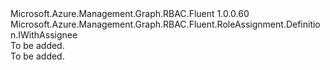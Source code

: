 <Type Name="IBlank" FullName="Microsoft.Azure.Management.Graph.RBAC.Fluent.RoleAssignment.Definition.IBlank">
  <TypeSignature Language="C#" Value="public interface IBlank : Microsoft.Azure.Management.Graph.RBAC.Fluent.RoleAssignment.Definition.IWithAssignee" />
  <TypeSignature Language="ILAsm" Value=".class public interface auto ansi abstract IBlank implements class Microsoft.Azure.Management.Graph.RBAC.Fluent.RoleAssignment.Definition.IWithAssignee" />
  <TypeSignature Language="DocId" Value="T:Microsoft.Azure.Management.Graph.RBAC.Fluent.RoleAssignment.Definition.IBlank" />
  <TypeSignature Language="VB.NET" Value="Public Interface IBlank&#xA;Implements IWithAssignee" />
  <TypeSignature Language="F#" Value="type IBlank = interface&#xA;    interface IWithAssignee" />
  <AssemblyInfo>
    <AssemblyName>Microsoft.Azure.Management.Graph.RBAC.Fluent</AssemblyName>
    <AssemblyVersion>1.0.0.60</AssemblyVersion>
  </AssemblyInfo>
  <Interfaces>
    <Interface>
      <InterfaceName>Microsoft.Azure.Management.Graph.RBAC.Fluent.RoleAssignment.Definition.IWithAssignee</InterfaceName>
    </Interface>
  </Interfaces>
  <Docs>
    <summary>To be added.</summary>
    <remarks>To be added.</remarks>
  </Docs>
  <Members />
</Type>